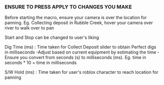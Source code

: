 ### ENSURE TO PRESS APPLY TO CHANGES YOU MAKE ###

Before starting the macro, ensure your camera is over the location for panning. Eg. Collecting deposit in Rubble Creek, hover your camera over river to walk over to pan

Start and Stop can be changed to user's liking

Dig Time (ms) : Time taken for Collect Deposit slider to obtain Perfect digs in milliseconds
-Adjust based on current equipment by estimating the time
-Ensure you convert from seconds (s) to milliseconds (ms). Eg. time in seconds * 10 = time in milliseconds

S/W Hold (ms) : Time taken for user's roblox character to reach location for panning
